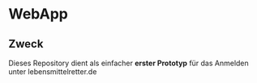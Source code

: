 # WebApp
## Zweck
Dieses Repository dient als einfacher
**erster Prototyp** für das Anmelden unter
lebensmittelretter.de
